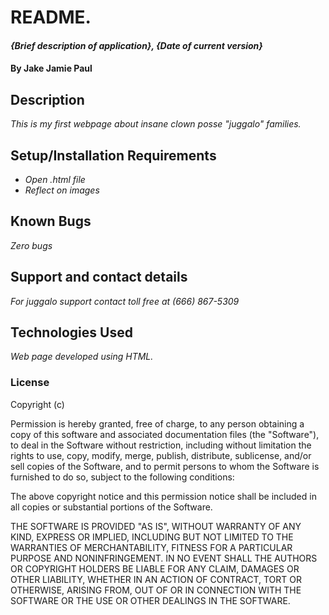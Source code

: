 # README.

#### _{Brief description of application}, {Date of current version}_

#### By Jake Jamie Paul

## Description

_This is my first webpage about insane clown posse "juggalo" families._

## Setup/Installation Requirements

* _Open .html file_
* _Reflect on images_

## Known Bugs

_Zero bugs_

## Support and contact details

_For juggalo support contact toll free at (666) 867-5309_

## Technologies Used

_Web page developed using HTML._

### License

Copyright (c) <year> <copyright holders>

Permission is hereby granted, free of charge, to any person obtaining a copy
of this software and associated documentation files (the "Software"), to deal
in the Software without restriction, including without limitation the rights
to use, copy, modify, merge, publish, distribute, sublicense, and/or sell
copies of the Software, and to permit persons to whom the Software is
furnished to do so, subject to the following conditions:

The above copyright notice and this permission notice shall be included in all
copies or substantial portions of the Software.

THE SOFTWARE IS PROVIDED "AS IS", WITHOUT WARRANTY OF ANY KIND, EXPRESS OR
IMPLIED, INCLUDING BUT NOT LIMITED TO THE WARRANTIES OF MERCHANTABILITY,
FITNESS FOR A PARTICULAR PURPOSE AND NONINFRINGEMENT. IN NO EVENT SHALL THE
AUTHORS OR COPYRIGHT HOLDERS BE LIABLE FOR ANY CLAIM, DAMAGES OR OTHER
LIABILITY, WHETHER IN AN ACTION OF CONTRACT, TORT OR OTHERWISE, ARISING FROM,
OUT OF OR IN CONNECTION WITH THE SOFTWARE OR THE USE OR OTHER DEALINGS IN THE
SOFTWARE.
